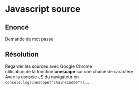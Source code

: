 **Javascript source**
================
Enoncé
----------------
Demande de mot passe


Résolution
----------------
Regarder les sources avec Google Chrome  
utilisation de la fonction **unescape** sur une chaine de caractère.  
Avec la console JS du navigateur on `console.log(unescape("chainecodée"))`....
